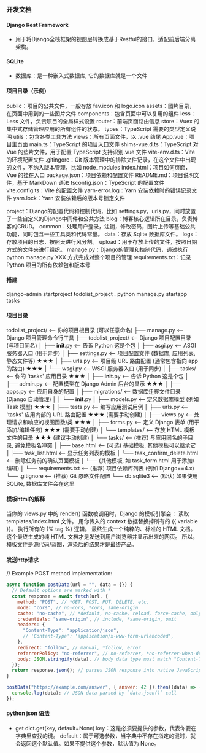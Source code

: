 ### 开发文档

#### Django Rest Framework
- 用于将Django全栈框架的视图层转换成基于Restful的接口，适配前后端分离架构。

#### SQLite
-  数据库：是一种嵌入式数据库, 它的数据库就是一个文件


#### 项目目录（示例）
public：项目的公共文件，一般存放 fav.icon 和 logo.icon
assets：图片目录，在页面中用到的一些图片文件
components：包含页面中可以复用的组件
less：Less 文件，负责项目的全局样式设置
router：前端页面路由信息
store：Vuex 的集中式存储管理应用的所有组件的状态。
types：TypeScript 需要的类型定义说明
utils：包含各类工具方法
views：所有页面文件，以 .vue 结尾
App.vue：项目主页面
main.ts：TypeScript 的项目入口文件
shims-vue.d.ts：TypeScript 对 Vue 的垫片文件，用于配置 TypeScript 支持识别.vue 文件
vite-env.d.ts：Vite 的环境配置文件
.gitingore：Git 版本管理中的排除文件记录，在这个文件中出现的文件，不纳入版本管理，比如 node_modules
index.html：项目如何页面，Vue 的挂在入口
package.json：项目依赖和配置文件
README.md：项目说明文件，基于 MarkDown 语法
tsconfig.json：TypeScript 的配置文件
vite.config.ts：Vite 的配置文件
yarn-error.log：Yarn 安装依赖时的错误记录文件
yarn.lock：Yarn 安装依赖后的版本号锁定文件

project：Django的配置代码和控制代码，比如 settings.py，urls.py，同时放置了一些自定义的Django中间件和公共方法
blog：博客核心逻辑所在目录，负责博客的CRUD。
common：处理用户登录，注销，修改密码，图片上传等基础公共功能，同时包含一些工具类和代码常量。
data：存放 Sqlite 数据库文件。
logs：存放项目的日志，按照天进行风分割。
upload：用于存放上传的文件，按照日期方式的文件夹进行组织。
manage.py：Django的管理和控制代码，通过执行 python manage.py XXX 方式完成对整个项目的管理
requirements.txt：记录 Python 项目的所有依赖包和版本号

#### 搭建
django-admin startproject todolist_project .
python manage.py startapp tasks

#### 项目目录
todolist_project/  <-- 你的项目根目录 (可以任意命名)
├── manage.py         <-- Django 项目管理命令行工具
├── todolist_project/ <-- Django 项目配置目录 (与项目同名)
│   ├── __init__.py     <-- 告诉 Python 这是个包
│   ├── asgi.py         <-- ASGI 服务器入口 (用于异步)
│   ├── settings.py     <-- 项目配置文件 (数据库, 应用列表, 静态文件等) ★★★
│   ├── urls.py         <-- 项目级 URL 路由配置 (通常包含指向 app 的路由) ★★★
│   └── wsgi.py         <-- WSGI 服务器入口 (用于同步)
│
├── tasks/            <-- 你的 'tasks' 应用目录 ★★★
│   ├── __init__.py     <-- 告诉 Python 这是个包
│   ├── admin.py        <-- 配置模型在 Django Admin 后台的显示 ★★★
│   ├── apps.py         <-- 应用自身的配置
│   ├── migrations/     <-- 数据库迁移文件目录 (Django 自动管理)
│   │   └── __init__.py
│   ├── models.py       <-- 定义数据库模型 (例如 Task 模型) ★★★
│   ├── tests.py        <-- 编写应用测试用例
│   ├── urls.py         <-- 'tasks' 应用内部的 URL 路由配置 ★★★ (需要手动创建)
│   ├── views.py        <-- 处理请求和响应的视图函数/类 ★★★
│   ├── forms.py        <-- 定义 Django 表单 (用于添加/编辑任务) ★★★ (需要手动创建)
│   └── templates/      <-- 存放 HTML 模板文件的目录 ★★★ (建议手动创建)
│       └── tasks/      <-- (推荐) 与应用同名的子目录, 避免模板名冲突
│           ├── base.html       <-- (可选) 基础模板, 其他模板可以继承它
│           ├── task_list.html  <-- 显示任务列表的模板
│           └── task_confirm_delete.html <-- 删除任务前的确认页面模板
│           └── (其他模板, 如 task_form.html 用于添加/编辑)
│
└── requirements.txt  <-- (推荐) 项目依赖库列表 (例如 Django==4.x)
└── .gitignore        <-- (推荐) Git 忽略文件配置
└── db.sqlite3        <-- (默认) 如果使用 SQLite, 数据库文件会在这里

#### 模板html的解释

当你的 views.py 中的 render() 函数被调用时，Django 的模板引擎会：
读取 templates/index.html 文件。
用你传入的 context 数据替换掉所有的 {{ variable }}。
执行所有的 {% tag %} 逻辑。
最终生成一个纯粹的、标准的 HTML 文档。
这个最终生成的纯 HTML 文档才是发送到用户浏览器并显示出来的网页。
所以，模板文件是源代码/蓝图，渲染后的结果才是最终产品。


#### 发送http请求
// Example POST method implementation:

```js
async function postData(url = "", data = {}) {
  // Default options are marked with *
  const response = await fetch(url, {
    method: "POST", // *GET, POST, PUT, DELETE, etc.
    mode: "cors", // no-cors, *cors, same-origin
    cache: "no-cache", // *default, no-cache, reload, force-cache, only-if-cached
    credentials: "same-origin", // include, *same-origin, omit
    headers: {
      "Content-Type": "application/json",
      // 'Content-Type': 'application/x-www-form-urlencoded',
    },
    redirect: "follow", // manual, *follow, error
    referrerPolicy: "no-referrer", // no-referrer, *no-referrer-when-downgrade, origin, origin-when-cross-origin, same-origin, strict-origin, strict-origin-when-cross-origin, unsafe-url
    body: JSON.stringify(data), // body data type must match "Content-Type" header
  });
  return response.json(); // parses JSON response into native JavaScript objects
}

postData("https://example.com/answer", { answer: 42 }).then((data) => {
  console.log(data); // JSON data parsed by `data.json()` call
});
```


#### python json 语法
- get
dict.get(key, default=None)
key：这是必须要提供的参数，代表你要在字典里查找的键。
default：属于可选参数，当字典中不存在指定的键时，就会返回这个默认值。如果不提供这个参数，默认值为 None。
   
